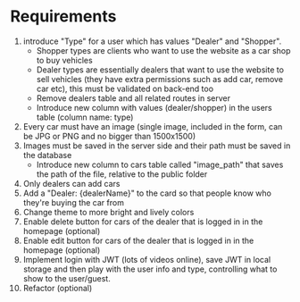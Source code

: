 # Requirements

1. introduce "Type" for a user which has values "Dealer" and "Shopper".
    - Shopper types are clients who want to use the website as a car shop to buy vehicles
	- Dealer types are essentially dealers that want to use the website to sell vehicles (they have extra permissions such as add car, remove car etc), this must be validated on back-end too
	- Remove dealers table and all related routes in server
	- Introduce new column with values (dealer/shopper) in the users table (column name: type)
2. Every car must have an image (single image, included in the form, can be JPG or PNG and no bigger than 1500x1500)
3. Images must be saved in the server side and their path must be saved in the database
	- Introduce new column to cars table called "image_path" that saves the path of the file, relative to the public folder
4. Only dealers can add cars
6. Add a "Dealer: {dealerName}" to the card so that people know who they're buying the car from
7. Change theme to more bright and lively colors
8. Enable delete button for cars of the dealer that is logged in in the homepage (optional)
9. Enable edit button for cars of the  dealer that is logged in in the homepage (optional)
10. Implement login with JWT (lots of videos online), save JWT in local storage and then play with the user info and type, controlling what to show to the user/guest.
11. Refactor (optional)